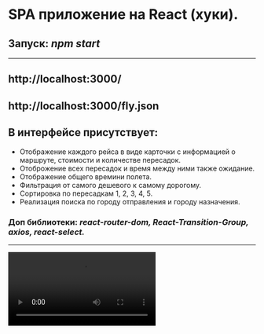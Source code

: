 # SPA приложение на React (хуки).

## Запуск: _npm start_

---
## http://localhost:3000/
## http://localhost:3000/fly.json
## В интерфейсе присутствует:

- Отображение каждого рейса в виде карточки с информацией о маршруте, стоимости и количестве пересадок.
- Отоброжение всех пересадок и время между ними также ожидание.
- Отображение общего времини полета.
- Фильтрация от самого дешевого к самому дорогому.
- Сортировка по пересадкам 1, 2, 3, 4, 5.
- Реализация поиска по городу отправления и городу назначения.

### Доп библиотеки: _react-router-dom, React-Transition-Group, axios, react-select._

---

![demo](assets/obzor-view.mp4)
